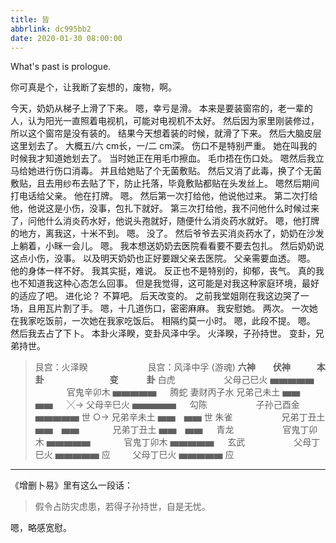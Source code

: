 ```yaml
---
title: 皆
abbrlink: dc995bb2
date: 2020-01-30 08:00:00
---
```

What's past is prologue.

<!--more-->你可真是个，让我断了妄想的，废物，啊。
今天，奶奶从梯子上滑了下来。
嗯，幸亏是滑。
本来是要装窗帘的，老一辈的人，认为阳光一直照着电视机，可能对电视机不太好。
然后因为家里刚装修过，所以这个窗帘是没有装的。
结果今天想着装的时候，就滑了下来。
然后大脑皮层这里划去了。
大概五/六 cm长，一/二 cm深。
伤口不是特别严重。
她在叫我的时候我才知道她划去了。
当时她正在用毛巾擦血。
毛巾捂在伤口处。
嗯然后我立马给她进行伤口消毒。
并且给她贴了个无菌敷贴。
然后又消了此毒，换了个无菌敷贴，且去用纱布去贴了下，防止托落，毕竟敷贴都贴在头发丝上。
嗯然后期间打电话给父亲。
他在打牌。
嗯。
然后第一次打给他，他说他过来。
第二次打给他，他说这是小伤，没事，包扎下就好。
第三次打给他，我不问他什么时候过来了，问他什么消炎药水好，他说头孢就好，随便什么消炎药水就好。
嗯，他打牌的地方，离我这，十米不到。
嗯。
没了。
然后爷爷去买消炎药水了，奶奶在沙发上躺着，小眯一会儿。
嗯。
我本想送奶奶去医院看看要不要去包扎。
然后奶奶说这点小伤，没事。
以及明天奶奶也正好要跟父亲去医院。
父亲需要血透。
嗯。
他的身体一样不好。
我其实挺，难说。
反正也不是特别的，抑郁，丧气。
真的我也不知道我这种心态怎么回事。
但是我觉得，这可能是对我这种家庭环境，最好的适应了吧。
进化论？
不算吧。
后天改变的。
之前我堂姐刚在我这边哭了一场，且用瓦片割了手。
嗯，十几道伤口，密密麻麻。
我安慰她。
两次。
一次她在我家吃饭前，一次她在我家吃饭后。
相隔约莫一小时。
嗯，此段不提。
嗯。
然后我去占了下卜。
本卦火泽睽，变卦风泽中孚。
火泽睽，子孙持世。
变卦，兄弟持世。

> 艮宫：火泽睽 　　　 　 　　艮宫：风泽中孚 (游魂)
>**六神　　伏神　　　本　 　　卦　　 　 　　　　变　 　　卦**
>白虎 　　　　　 父母己巳火 ▅▅▅▅▅ 　 　　 官鬼辛卯木 ▅▅▅▅▅ 　
>腾蛇 妻财丙子水 兄弟己未土 ▅▅　▅▅ 　 ╳→ 父母辛巳火 ▅▅▅▅▅ 　
>勾陈 　　　　　 子孙己酉金 ▅▅▅▅▅ 世 ○→ 兄弟辛未土 ▅▅　▅▅ 世
>朱雀 　　　　　 兄弟丁丑土 ▅▅　▅▅ 　 　　 兄弟丁丑土 ▅▅　▅▅ 　
>青龙 　　　　　 官鬼丁卯木 ▅▅▅▅▅ 　 　　 官鬼丁卯木 ▅▅▅▅▅ 　
>玄武 　　　　　 父母丁巳火 ▅▅▅▅▅ 应 　　 父母丁巳火 ▅▅▅▅▅ 应


----------
《增删卜易》里有这么一段话：

> 假令占防灾虑患，若得子孙持世，自是无忧。

嗯，略感宽慰。